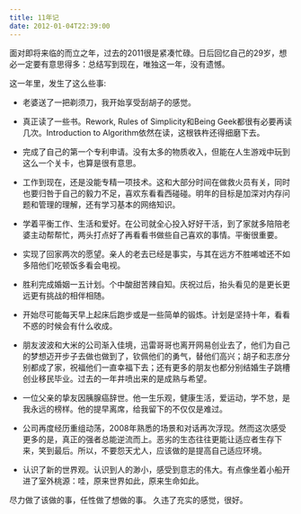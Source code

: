 ```yaml
---
title: 11年记
date: 2012-01-04T22:39:00
---
```


面对即将来临的而立之年，过去的2011很是紧凑忙碌。日后回忆自己的29岁，想必一定要有意思得多：总结写到现在，唯独这一年，没有遗憾。

<!--more-->

这一年里，发生了这么些事:

* 老婆送了一把剃须刀，我开始享受刮胡子的感觉。

* 真正读了一些书。Rework, Rules of Simplicity和Being Geek都很有必要再读几次。Introduction to Algorithm依然在读，这根铁杵还得细磨下去。

* 完成了自己的第一个专利申请。没有太多的物质收入，但能在人生游戏中玩到这么一个关卡，也算是很有意思。

* 工作到现在，还是没能专精一项技术。这和大部分时间在做救火员有关，同时也要归咎于自己的毅力不足，喜欢东看看西碰碰。明年的目标是加深对内存问题和管理的理解，还有学习基本的网络知识。

* 学着平衡工作、生活和爱好。在公司就全心投入好好干活，到了家就多陪陪老婆主动帮帮忙，两头打点好了再看看书做些自己喜欢的事情。平衡很重要。

* 实现了回家两次的愿望。亲人的老去已经是事实，与其在远方不胜唏嘘还不如多陪他们吃顿饭多看会电视。

* 胜利完成婚姻一五计划。个中酸甜苦辣自知。庆祝过后，抬头看见的是更长更远更有挑战的相伴相随。

* 开始尽可能每天早上起床后跑步或是一些简单的锻炼。计划是坚持十年，看看不惑的时候会有什么收成。

* 朋友波波和大米的公司渐入佳境，迅雷哥哥也离开网易创业去了，他们为自己的梦想迈开步子去做也做到了，钦佩他们的勇气，替他们高兴；胡子和志彦分别都成了家，祝福他们一直幸福下去；还有更多的朋友也都分别结婚生子跳槽创业移民毕业。过去的一年井喷出来的是成熟与希望。

* 一位父亲的挚友因胰腺癌辞世。他一生乐观，健康生活，爱运动，学不怠，是我永远的榜样。他的提早离席，给我留下的不仅仅是难过。

* 公司再度经历重组动荡，2008年熟悉的场景和对话再次浮现。然而这次感受更多的是，真正的强者总能逆流而上。恶劣的生态往往更能让适应者生存下来，笑到最后。所以，不要怨天尤人，应该做的是提高自己适应环境。

* 认识了新的世界观。认识到人的渺小，感受到意志的伟大。有点像坐着小船开进了室外桃源：哇，原来世界如此，原来生命如此。

尽力做了该做的事，任性做了想做的事。
久违了充实的感觉，很好。
